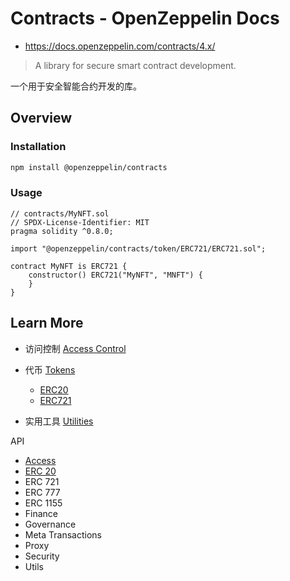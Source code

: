 # Contracts - OpenZeppelin Docs

- <https://docs.openzeppelin.com/contracts/4.x/>

> A library for secure smart contract development.

一个用于安全智能合约开发的库。


## Overview

### Installation

```sh
npm install @openzeppelin/contracts
```

### Usage

```solidity
// contracts/MyNFT.sol
// SPDX-License-Identifier: MIT
pragma solidity ^0.8.0;

import "@openzeppelin/contracts/token/ERC721/ERC721.sol";

contract MyNFT is ERC721 {
    constructor() ERC721("MyNFT", "MNFT") {
    }
}
```

## Learn More

- 访问控制 [Access Control](https://docs.openzeppelin.com/contracts/4.x/access-control)

- 代币 [Tokens](https://docs.openzeppelin.com/contracts/4.x/tokens)

  - [ERC20](https://docs.openzeppelin.com/contracts/4.x/erc20)
  - [ERC721](https://docs.openzeppelin.com/contracts/4.x/erc721)

- 实用工具 [Utilities](https://docs.openzeppelin.com/contracts/4.x/utilities)

API

- [Access](https://docs.openzeppelin.com/contracts/4.x/api/access)
- [ERC 20](https://docs.openzeppelin.com/contracts/4.x/api/token/erc20)
- ERC 721
- ERC 777
- ERC 1155
- Finance
- Governance
- Meta Transactions
- Proxy
- Security
- Utils


